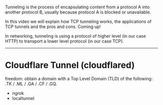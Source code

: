 Tunneling is the process of encapsulating content from a protocol A into another protocol B, usually because protocol A is blocked or unavailable.

In this video we will explain how TCP tunneling works, the applications of TCP tunnels and the pros and cons. Coming up! 

In networking, tunneling is using a protocol of higher level (in our case HTTP) to transport a lower level protocol (in our case TCP).



-------------------------------------------------------------------------------------------------------------------
Cloudflare Tunnel (cloudflared)
===

freedom: obtain a domain with a Top Level Domain (TLD) of the following: .TK / .ML / .GA / .CF / .GQ.


- ngrok
- localtunnel